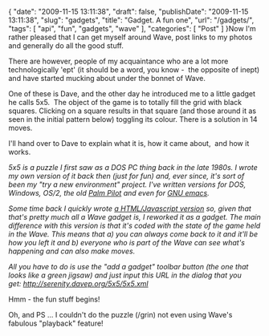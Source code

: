 {
    "date": "2009-11-15 13:11:38",
    "draft": false,
    "publishDate": "2009-11-15 13:11:38",
    "slug": "gadgets",
    "title": "Gadget. A fun one",
    "url": "\/gadgets\/",
    "tags": [
        "api",
        "fun",
        "gadgets",
        "wave"
    ],
    "categories": [
        "Post"
    ]
}Now I'm rather pleased that I can get myself around Wave, post links to
my photos and generally do all the good stuff.

There are however, people of my acquaintance who are a lot more
technologically 'ept' (it should be a word, you know -  the opposite of
inept) and have started mucking about under the bonnet of Wave.

One of these is Dave, and the other day he introduced me to a little
gadget he calls 5x5.  The object of the game is to totally fill the grid
with black squares. Clicking on a square results in that square (and
those around it as seen in the initial pattern below) toggling its
colour. There is a solution in 14 moves.

I'll hand over to Dave to explain what it is, how it came about,  and
how it works.

*5x5 is a puzzle I first saw as a DOS PC thing back in the late 1980s. I
wrote my own version of it back then (just for fun) and, ever since,
it's sort of been my "try a new environment" project. I've written
versions for DOS, Windows, OS/2, the old* [*Palm
Pilot*](http://www.davep.org/palm/) *and even for* [*GNU
emacs*](http://www.davep.org/emacs/)*.*

*Some time back I quickly wrote* [*a HTML/Javascript
version*](http://www.davep.org/misc/5x5/) *so, given that that's pretty
much all a Wave gadget is, I reworked it as a gadget. The main
difference with this version is that it's coded with the state of the
game held in the Wave. This means that a) you can always come back to it
and it'll be how you left it and b) everyone who is part of the Wave can
see what's happening and can also make moves.*

*All you have to do is use the "add a gadget" toolbar button (the one
that looks like a green jigsaw) and just input this URL in the dialog
that you get: <http://serenity.davep.org/5x5/5x5.xml>*

Hmm - the fun stuff begins!

Oh, and PS ... I couldn't do the puzzle (/grin) not even using Wave's
fabulous "playback" feature!